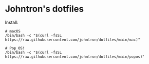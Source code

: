 # Johntron's dotfiles

Install:

```shell
# macOS
/bin/bash -c "$(curl -fsSL https://raw.githubusercontent.com/johntron/dotfiles/main/mac)"

# Pop_OS!
/bin/bash -c "$(curl -fsSL https://raw.githubusercontent.com/johntron/dotfiles/main/popos)"
```

